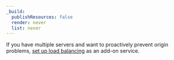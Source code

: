 ```yaml
---
_build:
  publishResources: false
  render: never
  list: never
---
```


<Aside type='note'>

If you have multiple servers and want to proactively prevent origin problems, <a href="https://developers.cloudflare.com/load-balancing/">set up load balancing</a> as an add-on service.

</Aside>
